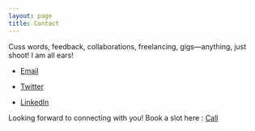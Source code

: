```yaml
---
layout: page
title: Contact
---
```


Cuss words, feedback, collaborations, freelancing, gigs—anything, just shoot! I am all ears!

- [Email](mailto:vim.code.level@gmail.com)
  
- [Twitter](https://x.com/fuxssss)
  
- [LinkedIn](https://www.linkedin.com/in/vipulmaheshwarii/)

Looking forward to connecting with you! Book a slot here : [Call](https://cal.com/vipulmaheshwari)
